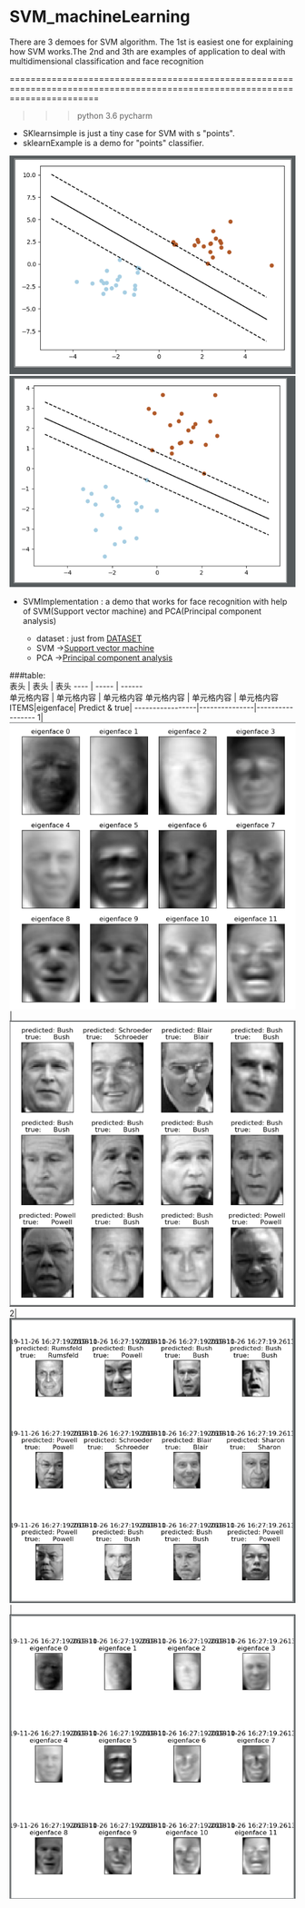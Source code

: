 # SVM_machineLearning
There are 3 demoes for SVM algorithm. The 1st is easiest one for explaining how SVM works.The 2nd and 3th are  examples of application to deal with multidimensional classification and face recognition

=============================================================================================================================
>>> python 3.6 pycharm  <br>



* SKlearnsimple is just a tiny case for SVM with s "points".<br>
* sklearnExample is a demo for "points" classifier.<br>

![](https://github.com/Alan-D-Chen/SVM_machineLearning/blob/master/SVM-1.png)
![](https://github.com/Alan-D-Chen/SVM_machineLearning/blob/master/SVM-2.png)

* SVMImplementation : a demo that works for face recognition with help of SVM(Support vector machine) and PCA(Principal component analysis)
  
  * dataset : just from [DATASET](http://vis-www.cs.umass.edu/lfw/#deepfunnel-anchor)<br>
  * SVM ->[Support vector machine](https://github.com/Alan-D-Chen/SVM_machineLearning/blob/master/SVMImplementation.py)<br>
  * PCA ->[Principal component analysis](https://github.com/Alan-D-Chen/PCA_ICA_DEMO)<br>
 
 ###table:<br>
表头  | 表头  | 表头
---- | ----- | ------  
单元格内容  | 单元格内容 | 单元格内容 
单元格内容  | 单元格内容 | 单元格内容 
<br>
ITEMS|eigenface| Predict & true|
-----------------|---------------|-----------------
1|![](https://github.com/Alan-D-Chen/SVM_machineLearning/blob/master/SVM-3.png)|![](https://github.com/Alan-D-Chen/SVM_machineLearning/blob/master/SVM-4.png)
2|![](https://github.com/Alan-D-Chen/SVM_machineLearning/blob/master/SVM-5.png)|![](https://github.com/Alan-D-Chen/SVM_machineLearning/blob/master/SVM-6.png)
